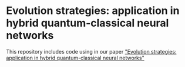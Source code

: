 # Evolution strategies: application in hybrid quantum-classical neural networks

This repository includes code using in our paper ["Evolution strategies: application in hybrid quantum-classical neural networks"](https://link.springer.com/article/10.1007/s11128-023-03876-8)
